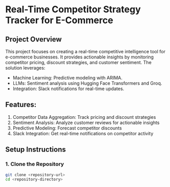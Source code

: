 
# Real-Time Competitor Strategy Tracker for E-Commerce
##  Project Overview
This project focuses on creating a real-time competitive intelligence tool for e-commerce businesses. It provides actionable insights by monitoring competitor pricing, discount strategies, and customer sentiment. The solution leverages:
* Machine Learning: Predictive modeling with ARIMA.
* LLMs: Sentiment analysis using Hugging Face Transformers and Groq.
* Integration: Slack notifications for real-time updates.
## Features:
1. Competitor Data Aggregation: Track pricing and discount strategies
2. Sentiment Analysis: Analyze customer reviews for actionable insights
3. Predictive Modeling: Forecast competitor discounts
4. Slack Integration: Get real-time notifications on competitor activity
## Setup Instructions

### 1. Clone the Repository

```sh
git clone <repository-url>
cd <repository-directory>











